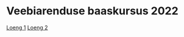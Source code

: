 # Veebiarenduse baaskursus 2022

[Loeng 1](https://askoo92.github.io/veeb2209/Loeng01)
[Loeng 2](https://askoo92.github.io/veeb2209/Loeng02)

